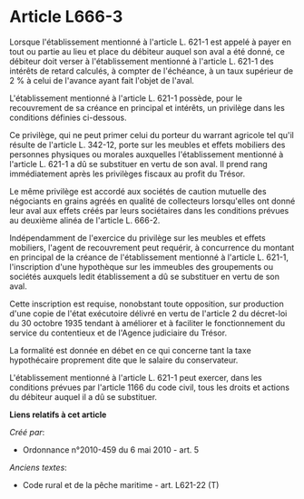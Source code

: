 # Article L666-3

Lorsque l'établissement mentionné à l'article L. 621-1 est appelé à payer en tout ou partie au lieu et place du débiteur
auquel son aval a été donné, ce débiteur doit verser à l'établissement mentionné à l'article L. 621-1 des intérêts de retard
calculés, à compter de l'échéance, à un taux supérieur de 2 % à celui de l'avance ayant fait l'objet de l'aval.

L'établissement mentionné à l'article L. 621-1 possède, pour le recouvrement de sa créance en principal et intérêts, un
privilège dans les conditions définies ci-dessous. 

Ce privilège, qui ne peut primer celui du porteur du warrant agricole tel qu'il résulte de l'article L. 342-12, porte sur les
meubles et effets mobiliers des personnes physiques ou morales auxquelles l'établissement mentionné à l'article L. 621-1 a dû
se substituer en vertu de son aval. Il prend rang immédiatement après les privilèges fiscaux au profit du Trésor. 

Le même privilège est accordé aux sociétés de caution mutuelle des négociants en grains agréés en qualité de collecteurs
lorsqu'elles ont donné leur aval aux effets créés par leurs sociétaires dans les conditions prévues au deuxième alinéa de
l'article L. 666-2. 

Indépendamment de l'exercice du privilège sur les meubles et effets mobiliers, l'agent de recouvrement peut requérir, à
concurrence du montant en principal de la créance de l'établissement mentionné à l'article L. 621-1, l'inscription d'une
hypothèque sur les immeubles des groupements ou sociétés auxquels ledit établissement a dû se substituer en vertu de son
aval. 

Cette inscription est requise, nonobstant toute opposition, sur production d'une copie de l'état exécutoire délivré en vertu
de l'article 2 du décret-loi du 30 octobre 1935 tendant à améliorer et à faciliter le fonctionnement du service du
contentieux et de l'Agence judiciaire du Trésor. 

La formalité est donnée en débet en ce qui concerne tant la taxe hypothécaire proprement dite que le salaire du conservateur.

L'établissement mentionné à l'article L. 621-1 peut exercer, dans les conditions prévues par l'article 1166 du code civil,
tous les droits et actions du débiteur auquel il a dû se substituer.

**Liens relatifs à cet article**

_Créé par_:

  - Ordonnance n°2010-459 du 6 mai 2010 - art. 5

_Anciens textes_:

  - Code rural et  de la pêche maritime - art. L621-22 (T)
